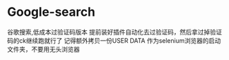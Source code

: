 # Google-search
谷歌搜索,低成本过验证码版本
提前装好插件自动化去过验证码，然后拿过掉验证码的ck继续跑就行了
记得额外拷贝一份USER DATA 作为selenium浏览器的启动文件夹，不要用无头浏览器
